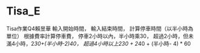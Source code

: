 # Tisa_E
Tisa作業Q4賴昱華
輸入開始時間，
輸入結束時間，
計算停車時間（以半小時為單位）
根據費率計算停車費，
停車2小時以內，半小時乘30，
超過2小時，但未滿4小時，2*30+(半小時-2)*40，
超過4小時以上2*30 + 2*40 + (半小時- 4) * 60
